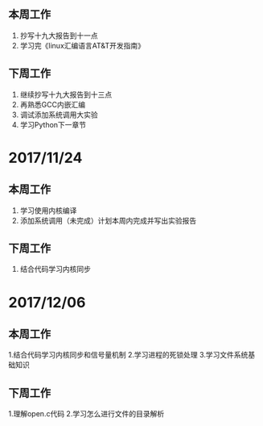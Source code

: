 

## 本周工作
1. 抄写十九大报告到十一点
2. 学习完《linux汇编语言AT&T开发指南》


## 下周工作
1. 继续抄写十九大报告到十三点
2. 再熟悉GCC内嵌汇编
3. 调试添加系统调用大实验
3. 学习Python下一章节

# 2017/11/24
## 本周工作
1. 学习使用内核编译
2. 添加系统调用（未完成）计划本周内完成并写出实验报告
## 下周工作
1. 结合代码学习内核同步

# 2017/12/06
## 本周工作
1.结合代码学习内核同步和信号量机制
2.学习进程的死锁处理
3.学习文件系统基础知识
## 下周工作
1.理解open.c代码
2.学习怎么进行文件的目录解析
